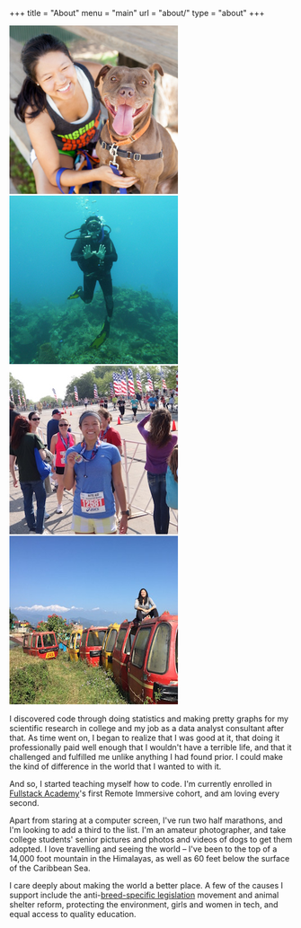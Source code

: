 +++
title = "About"
menu  = "main"
url = "about/"
type = "about"
+++

<div class="center about-images">
  <span>
    <img src="/images/about/intro-pic.jpg" class="about-img">
    <img src="/images/about/scuba-diving.jpg" class="about-img">
    <img src="/images/about/cleveland-half-marathon.jpg" class="about-img">
    <img src="/images/about/darjeeling-himalayas.jpg" class="about-img">
  </span>
</div>

I discovered code through doing statistics and making pretty graphs for my scientific research in college and my job as a data analyst consultant after that. As time went on, I began to realize that I was good at it, that doing it professionally paid well enough that I wouldn't have a terrible life, and that it challenged and fulfilled me unlike anything I had found prior. I could make the kind of difference in the world that I wanted to with it.

And so, I started teaching myself how to code. I'm currently enrolled in [Fullstack Academy](http://fullstackacademy.com/)'s first Remote Immersive cohort, and am loving every second.

Apart from staring at a computer screen, I've run two half marathons, and I'm looking to add a third to the list. I'm an amateur photographer, and take college students' senior pictures and photos and videos of dogs to get them adopted. I love travelling and seeing the world – I've been to the top of a 14,000 foot mountain in the Himalayas, as well as 60 feet below the surface of the Caribbean Sea.

I care deeply about making the world a better place. A few of the causes I support include the anti-[breed-specific legislation](http://www.aspca.org/animal-cruelty/dog-fighting/what-breed-specific-legislation) movement and animal shelter reform, protecting the environment, girls and women in tech, and equal access to quality education.
